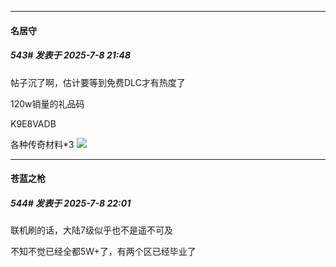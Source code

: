 ﻿
*****

####  名居守  
##### 543#       发表于 2025-7-8 21:48

帖子沉了啊，估计要等到免费DLC才有热度了

120w销量的礼品码

K9E8VADB

各种传奇材料*3
<img src="https://static.stage1st.com/image/smiley/face2017/009.gif" referrerpolicy="no-referrer">


*****

####  苍蓝之枪  
##### 544#       发表于 2025-7-8 22:01

联机刷的话，大陆7级似乎也不是遥不可及

不知不觉已经全都5W+了，有两个区已经毕业了

